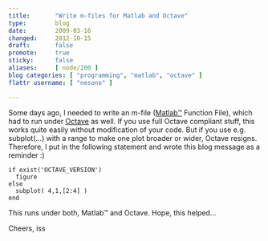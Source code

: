```yaml
---
title:       "Write m-files for Matlab and Octave"
type:        blog
date:        2009-03-16
changed:     2012-10-15
draft:       false
promote:     true
sticky:      false
aliases:     [ node/200 ]
blog categories: [ "programming", "matlab", "octave" ]
flattr username: [ "nesono" ]

---
```


<!--more-->
Some days ago, I needed to write an m-file ([Matlab™][1] Function File), which had to run under [Octave][2] as well.
If you use full Octave compliant stuff, this works quite easily without modification of your code. 
But if you use e.g. subplot(...) with a range to make one plot broader or wider, Octave resigns. 
Therefore, I put in the following statement and wrote this blog message as a reminder :)
<!--break-->

	if exist('OCTAVE_VERSION')
	  figure
	else
	  subplot( 4,1,[2:4] )
	end

This runs under both, Matlab™ and Octave. Hope, this helped...

Cheers, iss

[1]: http://www.mathworks.com "Matlab Home Page"
[2]: http://www.gnu.org/software/octave/ "Octave Home Page"
